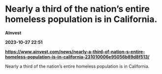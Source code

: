 # Nearly a third of the nation’s entire homeless population is in California.
**AInvest**

**2023-10-27 22:51**

**https://www.ainvest.com/news/nearly-a-third-of-nation-s-entire-homeless-population-is-in-california-231010006e95056b89d8f513/**

Nearly a third of the nation’s entire homeless population is in California.